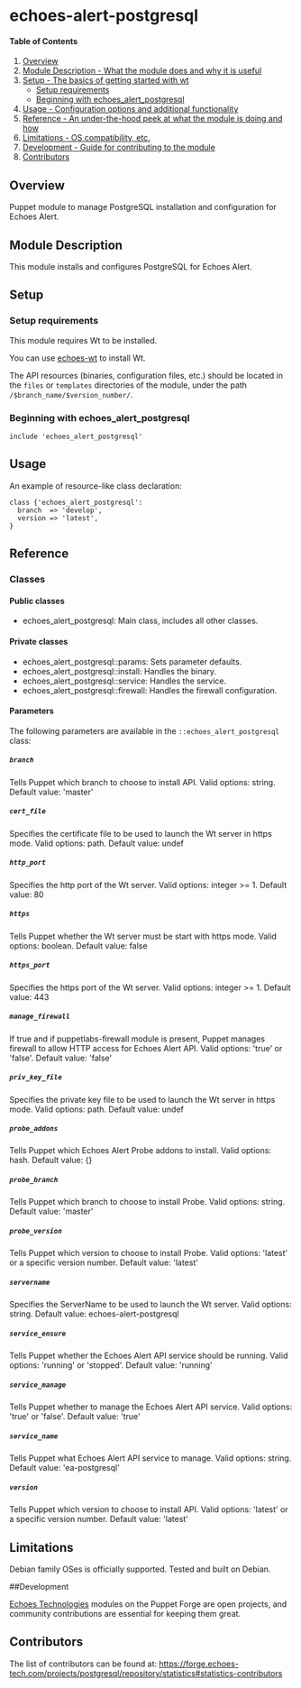 # echoes-alert-postgresql

#### Table of Contents

1. [Overview](#overview)
2. [Module Description - What the module does and why it is useful](#module-description)
3. [Setup - The basics of getting started with wt](#setup)
    * [Setup requirements](#setup-requirements)
    * [Beginning with echoes_alert_postgresql](#beginning-with-echoes_alert_postgresql)
4. [Usage - Configuration options and additional functionality](#usage)
5. [Reference - An under-the-hood peek at what the module is doing and how](#reference)
6. [Limitations - OS compatibility, etc.](#limitations)
7. [Development - Guide for contributing to the module](#development)
8. [Contributors](#contributors)

## Overview

Puppet module to manage PostgreSQL installation and configuration for Echoes Alert.

## Module Description

This module installs and configures PostgreSQL for Echoes Alert.

## Setup

### Setup requirements

This module requires Wt to be installed.

You can use [echoes-wt](https://github.com/echoes-tech/puppet-wt) to install Wt.

The API resources (binaries, configuration files, etc.) should be located in the `files` or `templates` directories of the module, under the path `/$branch_name/$version_number/`.

### Beginning with echoes_alert_postgresql

```puppet
include 'echoes_alert_postgresql'
```

## Usage

An example of resource-like class declaration: 

```puppet
class {'echoes_alert_postgresql':
  branch  => 'develop',
  version => 'latest',
}
```

## Reference

### Classes

#### Public classes

* echoes_alert_postgresql: Main class, includes all other classes.

#### Private classes

* echoes_alert_postgresql::params: Sets parameter defaults.
* echoes_alert_postgresql::install: Handles the binary.
* echoes_alert_postgresql::service: Handles the service.
* echoes_alert_postgresql::firewall: Handles the firewall configuration.

#### Parameters

The following parameters are available in the `::echoes_alert_postgresql` class:

##### `branch`

Tells Puppet which branch to choose to install API. Valid options: string. Default value: 'master'

##### `cert_file`

Specifies the certificate file to be used to launch the Wt server in https mode. Valid options: path. Default value: undef

##### `http_port`

Specifies the http port of the Wt server. Valid options: integer >= 1. Default value: 80

##### `https`

Tells Puppet whether the Wt server must be start with https mode. Valid options: boolean. Default value: false

##### `https_port`

Specifies the https port of the Wt server. Valid options: integer >= 1. Default value: 443

##### `manage_firewall`

If true and if puppetlabs-firewall module is present, Puppet manages firewall to allow HTTP access for Echoes Alert API. Valid options: 'true' or 'false'. Default value: 'false'

##### `priv_key_file`

Specifies the private key file to be used to launch the Wt server in https mode. Valid options: path. Default value: undef

##### `probe_addons`

Tells Puppet which Echoes Alert Probe addons to install. Valid options: hash. Default value: {}

##### `probe_branch`

Tells Puppet which branch to choose to install Probe. Valid options: string. Default value: 'master'

##### `probe_version`

Tells Puppet which version to choose to install Probe. Valid options: 'latest' or a specific version number. Default value: 'latest'

##### `servername`

Specifies the ServerName to be used to launch the Wt server. Valid options: string. Default value: echoes-alert-postgresql

##### `service_ensure`

Tells Puppet whether the Echoes Alert API service should be running. Valid options: 'running' or 'stopped'. Default value: 'running'

##### `service_manage`

Tells Puppet whether to manage the Echoes Alert API service. Valid options: 'true' or 'false'. Default value: 'true'

##### `service_name`

Tells Puppet what Echoes Alert API service to manage. Valid options: string. Default value: 'ea-postgresql'

##### `version`

Tells Puppet which version to choose to install API. Valid options: 'latest' or a specific version number. Default value: 'latest'

## Limitations

Debian family OSes is officially supported. Tested and built on Debian.

##Development

[Echoes Technologies](https://www.echoes-tech.com) modules on the Puppet Forge are open projects, and community contributions are essential for keeping them great.

## Contributors

The list of contributors can be found at: https://forge.echoes-tech.com/projects/postgresql/repository/statistics#statistics-contributors

